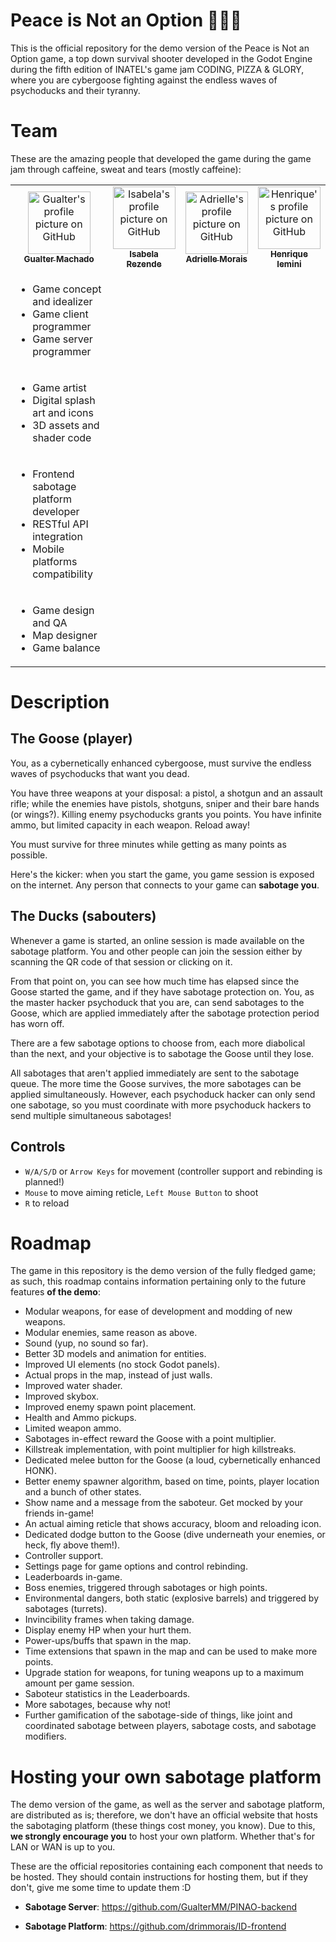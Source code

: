 
# Peace is Not an Option 🪿💥🦆

This is the official repository for the demo version of the Peace is Not an Option game, a top down survival shooter developed in the Godot Engine during the fifth edition of INATEL's game jam CODING, PIZZA & GLORY, where you are cybergoose fighting against the endless waves of psychoducks and their tyranny.

# Team

These are the amazing people that developed the game during the game jam through caffeine, sweat and tears (mostly caffeine):

<table>
  <tr>
    <td align="center">
      <a href="https://github.com/GualterMM">
        <img src="https://avatars.githubusercontent.com/u/35864822?v=4" width="100px;" alt="Gualter's profile picture on GitHub"/><br>
        <sub>
          <b>Gualter Machado</b>
        </sub>
      </a>
    </td>
    <td align="center">
      <a href="https://github.com/IsabelaRezendeB">
        <img src="https://avatars.githubusercontent.com/u/49520751?v=4" width="100px;" alt="Isabela's profile picture on GitHub"/><br>
        <sub>
          <b>Isabela Rezende</b>
        </sub>
      </a>
    </td>
    <td align="center">
      <a href="https://github.com/drimmorais">
        <img src="https://avatars.githubusercontent.com/u/46358256?v=4" width="100px;" alt="Adrielle's profile picture on GitHub"/><br>
        <sub>
          <b>Adrielle Morais</b>
        </sub>
      </a>
    </td>
    <td align="center">
      <a href="https://github.com/henriemini">
        <img src="https://avatars.githubusercontent.com/u/61487012?v=4" width="100px;" alt="Henrique's profile picture on GitHub"/><br>
        <sub>
          <b>Henrique Iemini</b>
        </sub>
      </a>
    </td>
  </tr>
  <tr>
    <td>
        <ul>
            <li>Game concept and idealizer</li>
            <li>Game client programmer</li>
            <li>Game server programmer</li>
        </ul>
    </td>
  </tr>
  <tr>
    <td>
        <ul>
            <li>Game artist</li>
            <li>Digital splash art and icons</li>
            <li>3D assets and shader code</li>
        </ul>
    </td>
  </tr>
  <tr>
    <td>
        <ul>
            <li>Frontend sabotage platform developer</li>
            <li>RESTful API integration</li>
            <li>Mobile platforms compatibility</li>
        </ul>
    </td>
  </tr>
  <tr>
    <td>
        <ul>
            <li>Game design and QA</li>
            <li>Map designer</li>
            <li>Game balance</li>
        </ul>
    </td>
  </tr>
</table>

# Description
## The Goose (player)
You, as a cybernetically enhanced cybergoose, must survive the endless waves of psychoducks that want you dead. 

You have three weapons at your disposal: a pistol, a shotgun and an assault rifle; while the enemies have pistols, shotguns, sniper and their bare hands (or wings?). Killing enemy psychoducks grants you points. You have infinite ammo, but limited capacity in each weapon. Reload away!

You must survive for three minutes while getting as many points as possible.

Here's the kicker: when you start the game, you game session is exposed on the internet. Any person that connects to your game can **sabotage you**.

## The Ducks (sabouters)
Whenever a game is started, an online session is made available on the sabotage platform. You and other people can join the session either by scanning the QR code of that session or clicking on it.

From that point on, you can see how much time has elapsed since the Goose started the game, and if they have sabotage protection on. You, as the master hacker psychoduck that you are, can send sabotages to the Goose, which are applied immediately after the sabotage protection period has worn off.

There are a few sabotage options to choose from, each more diabolical than the next, and your objective is to sabotage the Goose until they lose.

All sabotages that aren't applied immediately are sent to the sabotage queue. The more time the Goose survives, the more sabotages can be applied simultaneously. However, each psychoduck hacker can only send one sabotage, so you must coordinate with more psychoduck hackers to send multiple simultaneous sabotages!

## Controls
* `W/A/S/D` or `Arrow Keys` for movement (controller support and rebinding is planned!)
* `Mouse` to move aiming reticle, `Left Mouse Button` to shoot
* `R` to reload

# Roadmap
The game in this repository is the demo version of the fully fledged game; as such, this roadmap contains information pertaining only to the future features **of the demo**:
* Modular weapons, for ease of development and modding of new weapons.
* Modular enemies, same reason as above.
* Sound (yup, no sound so far).
* Better 3D models and animation for entities.
* Improved UI elements (no stock Godot panels).
* Actual props in the map, instead of just walls.
* Improved water shader.
* Improved skybox.
* Improved enemy spawn point placement.
* Health and Ammo pickups.
* Limited weapon ammo.
* Sabotages in-effect reward the Goose with a point multiplier.
* Killstreak implementation, with point multiplier for high killstreaks.
* Dedicated melee button for the Goose (a loud, cybernetically enhanced HONK).
* Better enemy spawner algorithm, based on time, points, player location and a bunch of other states.
* Show name and a message from the saboteur. Get mocked by your friends in-game!
* An actual aiming reticle that shows accuracy, bloom and reloading icon.
* Dedicated dodge button to the Goose (dive underneath your enemies, or heck, fly above them!).
* Controller support.
* Settings page for game options and control rebinding.
* Leaderboards in-game.
* Boss enemies, triggered through sabotages or high points.
* Environmental dangers, both static (explosive barrels) and triggered by sabotages (turrets).
* Invincibility frames when taking damage.
* Display enemy HP when your hurt them.
* Power-ups/buffs that spawn in the map.
* Time extensions that spawn in the map and can be used to make more points.
* Upgrade station for weapons, for tuning weapons up to a maximum amount per game session.
* Saboteur statistics in the Leaderboards.
* More sabotages, because why not!
* Further gamification of the sabotage-side of things, like joint and coordinated sabotage between players, sabotage costs, and sabotage modifiers.

# Hosting your own sabotage platform

The demo version of the game, as well as the server and sabotage platform, are distributed as is; therefore, we don't have an official website that hosts the sabotaging platform (these things cost money, you know). Due to this, **we strongly encourage you** to host your own platform. Whether that's for LAN or WAN is up to you.

These are the official repositories containing each component that needs to be hosted. They should contain instructions for hosting them, but if they don't, give me some time to update them :D

* **Sabotage Server**: https://github.com/GualterMM/PINAO-backend

* **Sabotage Platform**: https://github.com/drimmorais/ID-frontend

